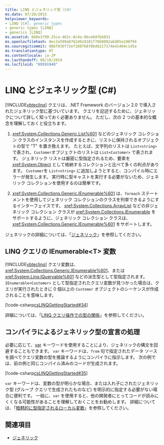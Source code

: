 ```yaml
---
title: LINQ とジェネリック型 (C#)
ms.date: 07/20/2015
helpviewer_keywords:
- LINQ [C#], generic types
- generic types [LINQ]
- generics [LINQ]
ms.assetid: 660e3799-25ca-462c-8c4a-8bce04fbb031
ms.openlocfilehash: 8ec2a599a6762d62d101f7660892a6d85a100794
ms.sourcegitcommit: 986f836f72ef10876878bd6217174e41464c145a
ms.translationtype: HT
ms.contentlocale: ja-JP
ms.lasthandoff: 08/19/2019
ms.locfileid: "69591940"
---
```

# <a name="linq-and-generic-types-c"></a>LINQ とジェネリック型 (C#)
[!INCLUDE[vbteclinq](~/includes/vbteclinq-md.md)] クエリは、.NET Framework のバージョン 2.0 で導入されたジェネリック型に基づいています。 クエリを記述するために、ジェネリックについて詳しく知っておく必要ありません。 ただし、次の 2 つの基本的な概念を理解しておくと役立ちます。  
  
1. <xref:System.Collections.Generic.List%601> などのジェネリック コレクション クラスのインスタンスを作成するときに、リストに保持されるオブジェクトの型で "T" を置き換えます。 たとえば、文字列のリストは `List<string>` で表され、`Customer`オブジェクトのリストは `List<Customer>` で表されます。 ジェネリック リストは厳密に型指定されるため、要素を <xref:System.Object> として格納するコレクションと比べて多くの利点があります。 `Customer`を `List<string>` に追加しようとすると、コンパイル時にエラーが発生します。 実行時に型キャストを実行する必要がないため、ジェネリック コレクションを使用するのは簡単です。  
  
2. <xref:System.Collections.Generic.IEnumerable%601> は、`foreach` ステートメントを使用してジェネリック コレクションのクラスを列挙できるようにするインターフェイスです。 <xref:System.Collections.ArrayList> などの非ジェネリック コレクション クラスが <xref:System.Collections.IEnumerable> をサポートするように、ジェネリック コレクション クラスは、<xref:System.Collections.Generic.IEnumerable%601> をサポートします。  
  
 ジェネリックの詳細については、「[ジェネリック](../../generics/index.md)」を参照してください。  
  
## <a name="ienumerablet-variables-in-linq-queries"></a>LINQ クエリの IEnumerable<T\> 変数  
 [!INCLUDE[vbteclinq](~/includes/vbteclinq-md.md)] クエリ変数は、<xref:System.Collections.Generic.IEnumerable%601>、または <xref:System.Linq.IQueryable%601> などの派生型として型指定されます。 `IEnumerable<Customer>` として型指定されたクエリ変数が見つかった場合は、クエリが実行されたときに 0 個以上の `Customer` オブジェクトのシーケンスが作成されることを意味します。  
  
 [!code-csharp[csLINQGettingStarted#34](~/samples/snippets/csharp/VS_Snippets_VBCSharp/CsLINQGettingStarted/CS/Class1.cs#34)]  
  
 詳細については、「[LINQ クエリ操作での型の関係](./type-relationships-in-linq-query-operations.md)」を参照してください。  
  
## <a name="letting-the-compiler-handle-generic-type-declarations"></a>コンパイラによるジェネリック型の宣言の処理  
 必要に応じて、[var](../../../language-reference/keywords/var.md) キーワードを使用することにより、ジェネリックの構文を回避することもできます。 `var` キーワードは、`from` 句で指定されたデータ ソースを調べてクエリ変数の型を推論するようにコンパイラに指示します。 次の例では、前の例と同じコンパイル済みのコードが生成されます。  
  
 [!code-csharp[csLINQGettingStarted#35](~/samples/snippets/csharp/VS_Snippets_VBCSharp/CsLINQGettingStarted/CS/Class1.cs#35)]  
  
 `var` キーワードは、変数の型が明らかな場合、または入れ子にされたジェネリック型 (グループ クエリで生成されたものなど) を明示的に指定する必要がない場合に便利です。 一般に、`var` を使用すると、他の開発者にとってコードが読みにくくなる可能性があることを理解しておくことをお勧めします。 詳細については、「[暗黙的に型指定されるローカル変数](../../classes-and-structs/implicitly-typed-local-variables.md)」を参照してください。  
  
## <a name="see-also"></a>関連項目

- [ジェネリック](../../generics/index.md)
